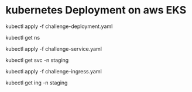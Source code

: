 # kubernetes Deployment on aws EKS

kubectl apply -f challenge-deployment.yaml

kubectl get ns

kubectl apply -f challenge-service.yaml

kubectl get svc -n staging

kubectl apply -f challenge-ingress.yaml

kubectl get ing -n staging
